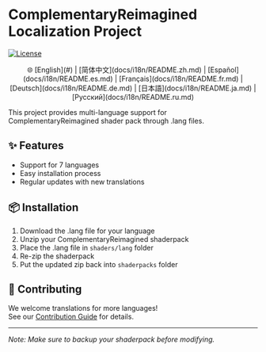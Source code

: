 # ComplementaryReimagined Localization Project

[![License](https://img.shields.io/badge/License-MIT-blue.svg)](LICENSE)

<p align="center">
🌐 [English](#) | [简体中文](docs/i18n/README.zh.md) | [Español](docs/i18n/README.es.md) | [Français](docs/i18n/README.fr.md) | [Deutsch](docs/i18n/README.de.md) | [日本語](docs/i18n/README.ja.md) | [Русский](docs/i18n/README.ru.md)
</p>

This project provides multi-language support for ComplementaryReimagined shader pack through .lang files.

## ✨ Features
- Support for 7 languages
- Easy installation process
- Regular updates with new translations

## 📦 Installation
1. Download the .lang file for your language
2. Unzip your ComplementaryReimagined shaderpack
3. Place the .lang file in `shaders/lang` folder
4. Re-zip the shaderpack
5. Put the updated zip back into `shaderpacks` folder

## 🤝 Contributing
We welcome translations for more languages!  
See our [Contribution Guide](docs/CONTRIBUTING.md) for details.

---

*Note: Make sure to backup your shaderpack before modifying.*
